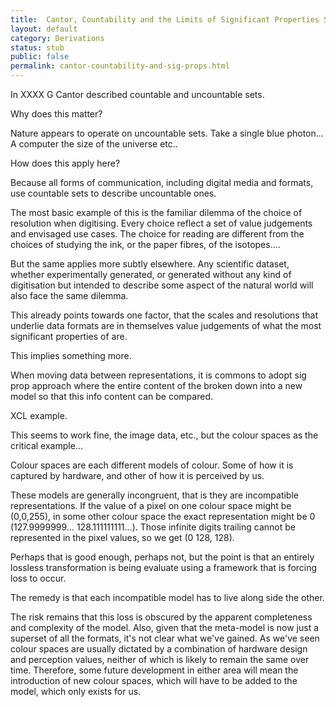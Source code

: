```yaml
---
title:  Cantor, Countability and the Limits of Significant Properties Schemes
layout: default
category: Derivations
status: stub
public: false
permalink: cantor-countability-and-sig-props.html
---
```


In XXXX G Cantor described countable and uncountable sets.

Why does this matter?

Nature appears to operate on uncountable sets. Take a single blue photon... A computer the size of the universe etc..

How does this apply here?

Because all forms of communication, including digital media and formats, use countable sets to describe uncountable ones.

The most basic example of this is the familiar dilemma of the choice of resolution when digitising. Every choice reflect a set of value judgements and envisaged use cases. The choice for reading are different from the choices of studying the ink, or the paper fibres, of the isotopes....

But the same applies more subtly elsewhere. Any scientific dataset, whether experimentally generated, or generated without any kind of digitisation but intended to describe some aspect of the natural world will also face the same dilemma.

This already points towards one factor, that the scales and resolutions that underlie data formats are in themselves value judgements of what the most significant properties of are.

This implies something more.

When moving data between representations, it is commons to adopt sig prop approach where the entire content of the broken down into a new model so that this info content can be compared.

XCL example.

This seems to work fine, the image data, etc., but the colour spaces as the critical example...

Colour spaces are each different models of colour. Some of how it is captured by hardware, and other of how it is perceived by us. 

These models are generally incongruent, that is they are incompatible representations. If the value of a pixel on one colour space might be (0,0,255), in some other colour space the exact representation might be 0 (127.9999999... 128.111111111...). Those infinite digits trailing cannot be represented in the pixel values, so we get (0 128, 128).

Perhaps that is good enough, perhaps not, but the point is that an entirely lossless transformation is being evaluate using a framework that is forcing loss to occur. 

The remedy is that each incompatible model has to live along side the other.

The risk remains that this loss is obscured by the apparent completeness and complexity of the model. Also, given that the meta-model is now just a superset of all the formats, it's not clear what we've gained. As we've seen colour spaces are usually dictated by a combination of hardware design and perception values, neither of which is likely to remain the same over time. Therefore, some future development in either area will mean the introduction of new colour spaces, which will have to be added to the model, which only exists for us.

